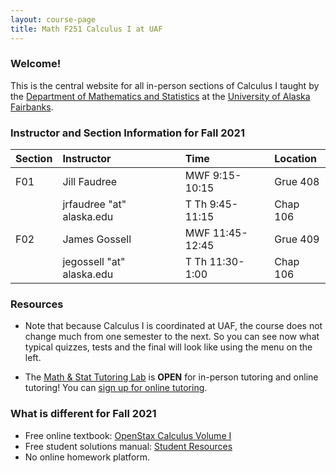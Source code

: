 ```yaml
---
layout: course-page
title: Math F251 Calculus I at UAF
---
```


### Welcome!

This is the central website for all in-person sections of Calculus I 
taught by the [Department of Mathematics and Statistics](http://www.uaf.edu/dms)
at the [University of Alaska Fairbanks](http://www.uaf.edu).

### Instructor and Section Information for Fall 2021

| Section | Instructor                  |    | Time             | Location |
| :-------|:----------------------------|----| :----------------| :--------|
| F01     | Jill Faudree                |    | MWF 9:15-10:15   | Grue 408 |
|         | jrfaudree "at" alaska.edu   |    | T Th  9:45-11:15 | Chap 106 |
| F02     | James Gossell               |    | MWF 11:45-12:45  | Grue 409 |
|         |  jegossell "at" alaska.edu  |    | T Th  11:30-1:00 |Chap 106  |

### Resources

* Note that because Calculus I is coordinated at UAF, the course does not change much from one semester to the next. So you can see now what typical quizzes, tests and the final will look like using the menu on the left.

* The [Math & Stat Tutoring Lab](https://www.uaf.edu/dms/mathlab/index.php) is **OPEN** for in-person tutoring and online tutoring!  You can [sign up for online tutoring](https://fairbanks.go-redrock.com/).

### What is different for Fall 2021

- Free online textbook: [OpenStax Calculus Volume I](https://openstax.org/details/books/calculus-volume-1)
- Free student solutions manual: [Student Resources](https://openstax.org/details/books/calculus-volume-1?Student%20resources)
- No online homework platform.
